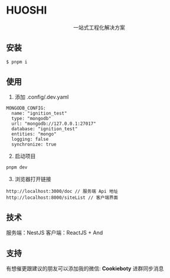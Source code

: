 # HUOSHI

<p align="center">一站式工程化解决方案</p>

## 安装
```jsx
$ pnpm i

```

## 使用
1. 添加 .config/.dev.yaml
```
MONGODB_CONFIG:
  name: "ignition_test"
  type: "mongodb"
  url: "mongodb://127.0.0.1:27017"
  database: "ignition_test"
  entities: "mongo"
  logging: false
  synchronize: true
```

2. 启动项目
```
pnpm dev
```

3. 浏览器打开链接
```
http://localhost:3000/doc // 服务端 Api 地址
http://localhost:8000/siteList // 客户端界面
```

## 技术

服务端：NestJS
客户端：ReactJS + And

## 支持

有想催更跟建议的朋友可以添加我的微信: **Cookieboty** 进群同步消息